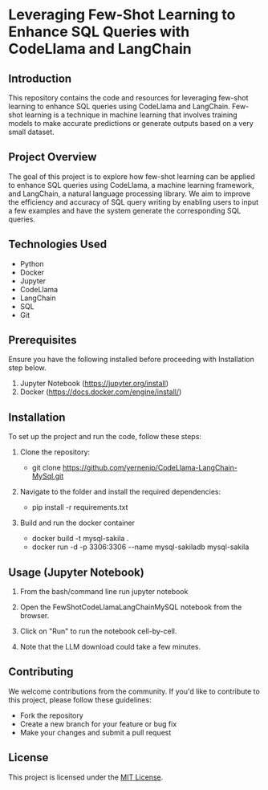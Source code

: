 # Leveraging Few-Shot Learning to Enhance SQL Queries with CodeLlama and LangChain

## Introduction
This repository contains the code and resources for leveraging few-shot learning to enhance SQL queries using CodeLlama and LangChain. Few-shot learning is a technique in machine learning that involves training models to make accurate predictions or generate outputs based on a very small dataset.

## Project Overview
The goal of this project is to explore how few-shot learning can be applied to enhance SQL queries using CodeLlama, a machine learning framework, and LangChain, a natural language processing library. We aim to improve the efficiency and accuracy of SQL query writing by enabling users to input a few examples and have the system generate the corresponding SQL queries.

## Technologies Used
- Python
- Docker
- Jupyter
- CodeLlama
- LangChain
- SQL
- Git

## Prerequisites
Ensure you have the following installed before proceeding with Installation step below.
1. Jupyter Notebook (https://jupyter.org/install)
2. Docker (https://docs.docker.com/engine/install/)

## Installation
To set up the project and run the code, follow these steps:

1. Clone the repository:
   - git clone https://github.com/yernenip/CodeLlama-LangChain-MySql.git
   
2. Navigate to the folder and install the required dependencies:
    - pip install -r requirements.txt

3. Build and run the docker container
    - docker build -t mysql-sakila .
    - docker run -d -p 3306:3306 --name mysql-sakiladb mysql-sakila

## Usage (Jupyter Notebook)

1. From the bash/command line run
    jupyter notebook

2. Open the FewShotCodeLlamaLangChainMySQL notebook from the browser.

3. Click on "Run" to run the notebook cell-by-cell.

4. Note that the LLM download could take a few minutes.

## Contributing
We welcome contributions from the community. If you'd like to contribute to this project, please follow these guidelines:

- Fork the repository
- Create a new branch for your feature or bug fix
- Make your changes and submit a pull request

## License
This project is licensed under the [MIT License](https://github.com/yernenip/CodeLlama-LangChain-MySql/blob/main/LICENSE).




